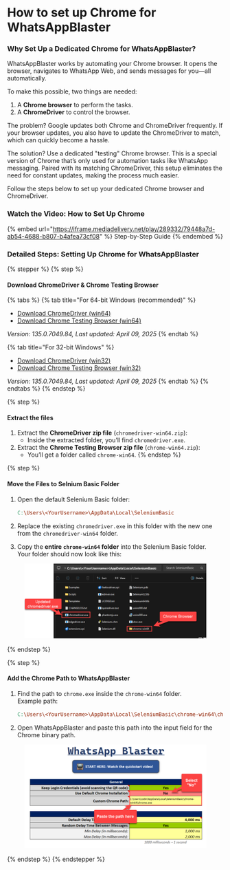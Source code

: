 # How to set up Chrome for WhatsAppBlaster

### Why Set Up a Dedicated Chrome for WhatsAppBlaster?

WhatsAppBlaster works by automating your Chrome browser. It opens the browser, navigates to WhatsApp Web, and sends messages for you—all automatically.

To make this possible, two things are needed:

1. A **Chrome browser** to perform the tasks.
2. A **ChromeDriver** to control the browser.

The problem? Google updates both Chrome and ChromeDriver frequently. If your browser updates, you also have to update the ChromeDriver to match, which can quickly become a hassle.

The solution? Use a dedicated "testing" Chrome browser. This is a special version of Chrome that’s only used for automation tasks like WhatsApp messaging. Paired with its matching ChromeDriver, this setup eliminates the need for constant updates, making the process much easier.

Follow the steps below to set up your dedicated Chrome browser and ChromeDriver.

### Watch the Video: How to Set Up Chrome

{% embed url="https://iframe.mediadelivery.net/play/289332/79448a7d-ab54-4688-b807-b4afea73cf08" %}
Step-by-Step Guide
{% endembed %}

### Detailed Steps: Setting Up Chrome for WhatsAppBlaster

{% stepper %}
{% step %}
#### Download **ChromeDriver** & **Chrome Testing Browse**r

{% tabs %}
{% tab title="For 64-bit Windows (recommended)" %}
* [Download ChromeDriver (win64)](https://storage.googleapis.com/chrome-for-testing-public/135.0.7049.84/win64/chromedriver-win64.zip)
* [Download Chrome Testing Browser (win64)](https://storage.googleapis.com/chrome-for-testing-public/135.0.7049.84/win64/chrome-win64.zip)

_Version: 135.0.7049.84, Last updated: April 09, 2025_
{% endtab %}

{% tab title="For 32-bit Windows" %}
* [Download ChromeDriver (win32)](https://storage.googleapis.com/chrome-for-testing-public/135.0.7049.84/win32/chromedriver-win32.zip)
* [Download Chrome Testing Browser (win32)](https://storage.googleapis.com/chrome-for-testing-public/135.0.7049.84/win32/chrome-win32.zip)

_Version: 135.0.7049.84, Last updated: April 09, 2025_
{% endtab %}
{% endtabs %}
{% endstep %}

{% step %}
#### Extract the files

1. Extract the **ChromeDriver zip file** (`chromedriver-win64.zip`):
   * Inside the extracted folder, you’ll find `chromedriver.exe`.
2. Extract the **Chrome Testing Browser zip file** (`chrome-win64.zip`):
   * You’ll get a folder called `chrome-win64`.
{% endstep %}

{% step %}
#### Move the Files to Selnium Basic Folder

1.  Open the default Selenium Basic folder:

    ```makefile
    C:\Users\<YourUsername>\AppData\Local\SeleniumBasic
    ```
2. Replace the existing `chromedriver.exe` in this folder with the new one from the `chromedriver-win64` folder.
3. Copy the **entire `chrome-win64` folder** into the Selenium Basic folder.\
   Your folder should now look like this:

<figure><img src="../.gitbook/assets/image (2) (1) (1).png" alt=""><figcaption></figcaption></figure>
{% endstep %}

{% step %}
#### Add the Chrome Path to WhatsAppBlaster

1.  Find the path to `chrome.exe` inside the `chrome-win64` folder.\
    Example path:

    ```makefile
    C:\Users\<YourUsername>\AppData\Local\SeleniumBasic\chrome-win64\chrome.exe
    ```
2. Open WhatsAppBlaster and paste this path into the input field for the Chrome binary path.

<figure><img src="../.gitbook/assets/image (1) (1) (1) (1) (1).png" alt=""><figcaption></figcaption></figure>
{% endstep %}
{% endstepper %}

